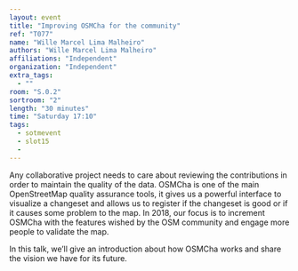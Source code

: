 ```yaml
---
layout: event
title: "Improving OSMCha for the community"
ref: "T077"
name: "Wille Marcel Lima Malheiro"
authors: "Wille Marcel Lima Malheiro"
affiliations: "Independent"
organization: "Independent"
extra_tags:
  - ""
room: "S.0.2"
sortroom: "2"
length: "30 minutes"
time: "Saturday 17:10"
tags:
  - sotmevent
  - slot15
  - 
---
```

Any collaborative project needs to care about reviewing the contributions in order to maintain the quality of the data. OSMCha is one of the main OpenStreetMap quality assurance tools, it gives us a powerful interface to visualize a changeset and allows us to register if the changeset is good or if it causes some problem to the map. In 2018, our focus is to increment OSMCha with the features wished by the OSM community and engage more people to validate the map.

In this talk, we’ll give an introduction about how OSMCha works and share the vision we have for its future.